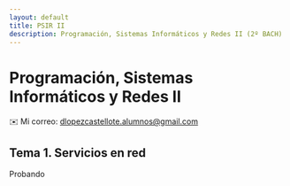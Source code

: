 ```yaml
---
layout: default
title: PSIR II
description: Programación, Sistemas Informáticos y Redes II (2º BACH)
---
```


# Programación, Sistemas Informáticos y Redes II

✉️ Mi correo: [dlopezcastellote.alumnos@gmail.com
](mailto:dlopezcastellote.alumnos@gmail.com
)

## Tema 1. Servicios en red

Probando